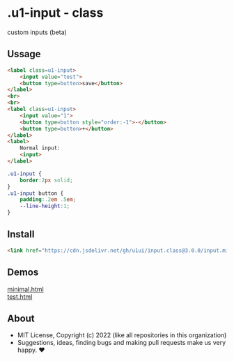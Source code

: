 # .u1-input - class
custom inputs (beta)

## Ussage

```html
<label class=u1-input>
    <input value="test">
    <button type=button>save</button>
</label>
<br>
<br>
<label class=u1-input>
    <input value="1">
    <button type=button style="order:-1">-</button>
    <button type=button>+</button>
</label>
<label>
    Normal input:
    <input>
</label>
```

```css
.u1-input {
    border:2px solid;
}
.u1-input button {
    padding:.2em .5em;
    --line-height:1;
}
```

## Install

```html
<link href="https://cdn.jsdelivr.net/gh/u1ui/input.class@3.0.0/input.min.css" rel=stylesheet>
```

## Demos

[minimal.html](http://gcdn.li/u1ui/input.class@main/tests/minimal.html)  
[test.html](http://gcdn.li/u1ui/input.class@main/tests/test.html)  

## About

- MIT License, Copyright (c) 2022 <u1> (like all repositories in this organization) <br>
- Suggestions, ideas, finding bugs and making pull requests make us very happy. ♥

